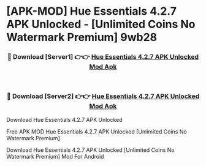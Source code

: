 # [APK-MOD] Hue Essentials 4.2.7 APK Unlocked - [Unlimited Coins No Watermark Premium] 9wb28



<div align="center">
<h3>🔴 Download [Server1] 👉👉 <a href="https://momento.my/?title=Hue_Essentials_4.2.7_APK_Unlocked">Hue Essentials 4.2.7 APK Unlocked Mod Apk</a></h3><br>

<h3>🔴 Download [Server2] 👉👉 <a href="https://momento.my/?title=Hue_Essentials_4.2.7_APK_Unlocked">Hue Essentials 4.2.7 APK Unlocked Mod Apk</a></h3>
</div>



Download Hue Essentials 4.2.7 APK Unlocked 

Free APK MOD Hue Essentials 4.2.7 APK Unlocked [Unlimited Coins No Watermark Premium]

Download Hue Essentials 4.2.7 APK Unlocked [Unlimited Coins No Watermark Premium] Mod For Android
